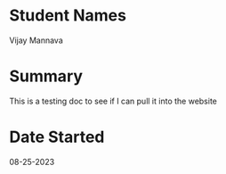 # Student Names 
Vijay Mannava

# Summary
This is a testing doc to see if I can pull it into the website

# Date Started
08-25-2023
